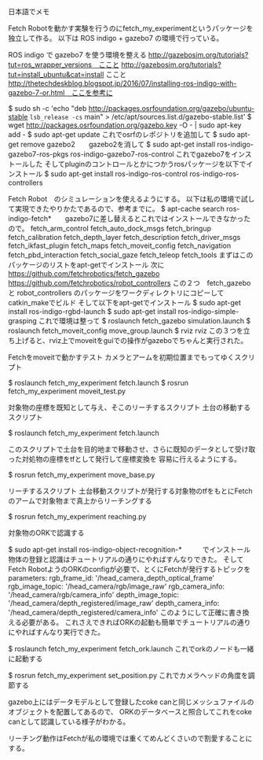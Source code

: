 日本語でメモ

Fetch Robotを動かす実験を行うのにfetch_my_experimentというパッケージを独立して作る。
以下は ROS indigo + gazebo7 の環境で行っている。



ROS indigo で gazebo7 を使う環境を整える
http://gazebosim.org/tutorials?tut=ros_wrapper_versions　ここと
http://gazebosim.org/tutorials?tut=install_ubuntu&cat=install ここと
http://thetechdeskblog.blogspot.jp/2016/07/installing-ros-indigo-with-gazebo-7-or.html　ここを参考に

$ sudo sh -c 'echo "deb http://packages.osrfoundation.org/gazebo/ubuntu-stable `lsb_release -cs` main" > /etc/apt/sources.list.d/gazebo-stable.list'
$ wget http://packages.osrfoundation.org/gazebo.key -O - | sudo apt-key add -
$ sudo apt-get update
これでosrfのレポジトリを追加して
$ sudo apt-get remove gazebo2　　gazebo2を消して
$ sudo apt-get install ros-indigo-gazebo7-ros-pkgs ros-indigo-gazebo7-ros-control
これでgazebo7をインストールした
そしてpluginのコントロールとかにつかうrosパッケージを以下でインストール
$ sudo apt-get install ros-indigo-ros-control ros-indigo-ros-controllers



Fetch Robot　のシミュレーションを使えるようにする。
以下は私の環境で試して実現できたやりかたであるので、参考までに。
$ apt-cache search ros-indigo-fetch*　　gazebo7に差し替えるとこれではインストールできなかったので。
fetch_arm_control
fetch_auto_dock_msgs
fetch_bringup
fetch_calibration
fetch_depth_layer
fetch_description
fetch_driver_msgs
fetch_ikfast_plugin
fetch_maps
fetch_moveit_config
fetch_navigation
fetch_pbd_interaction
fetch_social_gaze
fetch_teleop
fetch_tools
まずはこのパッケージのリストをapt-getでインストール
次に
https://github.com/fetchrobotics/fetch_gazebo
https://github.com/fetchrobotics/robot_controllers
この２つ　fetch_gazebo と robot_controllers のパッケージをワークディレクトリにコピーしてcatkin_makeでビルド
そして以下をapt-getでインストール
$ sudo apt-get install ros-indigo-rgbd-launch
$ sudo apt-get install ros-indigo-simple-grasping
これで環境は整って
$ roslaunch fetch_gazebo simulation.launch
$ roslaunch fetch_moveit_config move_group.launch
$ rviz rviz
この３つを立ち上げると、rviz上でmoveitをguiでの操作がgazeboでちゃんと実行された。





Fetchをmoveitで動かすテスト
カメラとアームを初期位置までもってゆくスクリプト

$ roslaunch fetch_my_experiment fetch.launch
$ rosrun fetch_my_experiment moveit_test.py


対象物の座標を既知として与え、そこのリーチするスクリプト
土台の移動するスクリプト

$ roslaunch fetch_my_experiment fetch.launch

このスクリプトで土台を目的地まで移動させ、さらに既知のデータとして受け取った対処物の座標をtfとして発行して座標変換を
容易に行えるようにする。

$ rosrun fetch_my_experiment move_base.py

リーチするスクリプト
土台移動スクリプトが発行する対象物のtfをもとにFetchのアームで対象物まで真上からリーチングする

$ rosrun fetch_my_experiment reaching.py




対象物のORKで認識する

$ sudo apt-get install ros-indigo-object-recognition-*　　　でインストール
物体の登録と認識はチュートリアルの通りにやればすんなりできた。
そしてFetch RobotようのORKのconfigが必要で、とくにFetchが発行するトピックを
parameters:
    rgb_frame_id: '/head_camera_depth_optical_frame'
    rgb_image_topic: '/head_camera/rgb/image_raw'
    rgb_camera_info: '/head_camera/rgb/camera_info'
    depth_image_topic: '/head_camera/depth_registered/image_raw'
    depth_camera_info: '/head_camera/depth_registered/camera_info'
このようにして正確に書き換える必要がある。
これさえできればORKの起動も簡単でチュートリアルの通りにやればすんなり実行できた。

$ roslaunch fetch_my_experiment fetch_ork.launch
これでorkのノードも一緒に起動する

$ rosrun fetch_my_experiment set_position.py
これでカメラヘッドの角度を調節する

gazebo上にはデータモデルとして登録したcoke canと同じメッシュファイルのオブジェクトを配置してあるので、
ORKのデータベースと照合してこれをcoke canとして認識している様子がわかる。



リーチング動作はFetchが私の環境では重くてめんどくさいので割愛することにする。
























